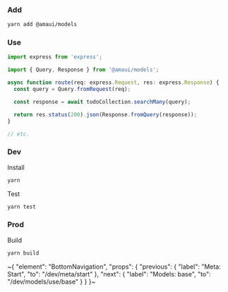 
### Add

```sh
yarn add @amaui/models
```

### Use

```javascript
import express from 'express';

import { Query, Response } from '@amaui/models';

async function route(req: express.Request, res: express.Response) {
  const query = Query.fromRequest(req);

  const response = await todoCollection.searchMany(query);

  return res.status(200).json(Response.fromQuery(response));
}

// etc.
```

### Dev

Install

```sh
yarn
```

Test

```sh
yarn test
```

### Prod

Build

```sh
yarn build
```

~{
  "element": "BottomNavigation",
  "props": {
    "previous": {
      "label": "Meta: Start",
      "to": "/dev/meta/start"
    },
    "next": {
      "label": "Models: base",
      "to": "/dev/models/use/base"
    }
  }
}~
